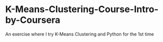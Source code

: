 # K-Means-Clustering-Course-Intro-by-Coursera
An exercise where I try K-Means Clustering and Python for the 1st time
